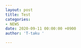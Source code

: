 ```yaml
---
layout: post
title: Test
categories:
- NEWS
date: 2020-09-11 00:00:00 +0900
author: 'T-taku '

---
```

